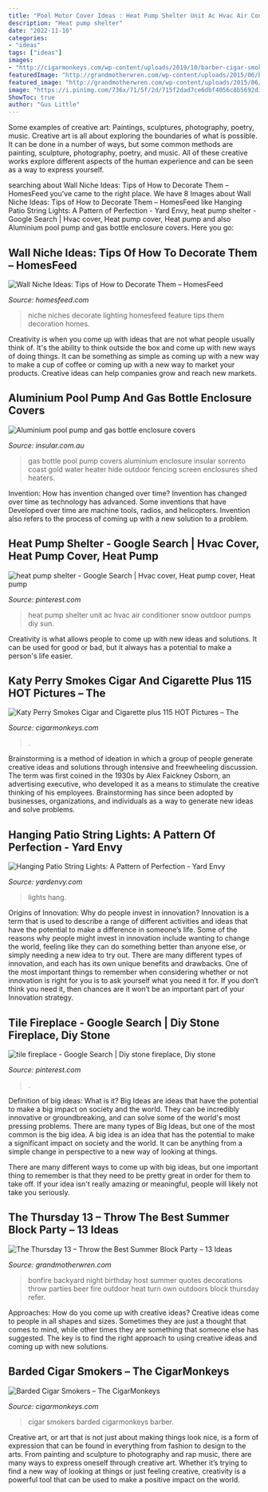 ```yaml
---
title: "Pool Motor Cover Ideas : Heat Pump Shelter Unit Ac Hvac Air Conditioner Snow Outdoor Pumps Diy Sun"
description: "Heat pump shelter"
date: "2022-11-10"
categories:
- "ideas"
tags: ["ideas"]
images:
- "http://cigarmonkeys.com/wp-content/uploads/2019/10/barber-cigar-smokers-3.jpg"
featuredImage: "http://grandmotherwren.com/wp-content/uploads/2015/06/bonfire-party-cover.jpg"
featured_image: "http://grandmotherwren.com/wp-content/uploads/2015/06/bonfire-party-cover.jpg"
image: "https://i.pinimg.com/736x/71/5f/2d/715f2dad7ce6dbf4056c8b5692d3ab31--heat-pump-cover-ideas-heat-pumps.jpg"
ShowToc: true
author: "Gus Little"
---
```



Some examples of creative art: Paintings, sculptures, photography, poetry, music.
Creative art is all about exploring the boundaries of what is possible. It can be done in a number of ways, but some common methods are painting, sculpture, photography, poetry, and music. All of these creative works explore different aspects of the human experience and can be seen as a way to express yourself.

	

		
searching about Wall Niche Ideas: Tips of How to Decorate Them – HomesFeed you've came to the right place. We have 8 Images about Wall Niche Ideas: Tips of How to Decorate Them – HomesFeed like Hanging Patio String Lights: A Pattern of Perfection - Yard Envy, heat pump shelter - Google Search | Hvac cover, Heat pump cover, Heat pump and also Aluminium pool pump and gas bottle enclosure covers. Here you go:
		
    
## Wall Niche Ideas: Tips Of How To Decorate Them – HomesFeed

<img loading=lazy src="https://homesfeed.com/wp-content/uploads/2015/08/Wall-niches-building-for-displaying-some-artistic-items-with-larger-spot-lighting-technique.jpg" onerror="this.onerror=null;this.src='https://tse3.mm.bing.net/th?id=OIP.PI2dRtJjsI2rlx0I5wkRyQHaJ3&amp;pid=15.1';" alt="Wall Niche Ideas: Tips of How to Decorate Them – HomesFeed">

_Source: homesfeed.com_

>niche niches decorate lighting homesfeed feature tips them decoration homes. 

	

Creativity is when you come up with ideas that are not what people usually think of. It's the ability to think outside the box and come up with new ways of doing things. It can be something as simple as coming up with a new way to make a cup of coffee or coming up with a new way to market your products. Creative ideas can help companies grow and reach new markets.

    
## Aluminium Pool Pump And Gas Bottle Enclosure Covers

<img loading=lazy src="http://www.insular.com.au/wp-content/uploads/2013/09/Aluminium-Gas-Bottle-Cover-Sorrento-2-.jpg" onerror="this.onerror=null;this.src='https://tse2.mm.bing.net/th?id=OIP.Om-SDfd5a6psJjXHZa5ingHaJ4&amp;pid=15.1';" alt="Aluminium pool pump and gas bottle enclosure covers">

_Source: insular.com.au_

>gas bottle pool pump covers aluminium enclosure insular sorrento coast gold water heater hide outdoor fencing screen enclosures shed heaters. 

	

Invention: How has invention changed over time?
Invention has changed over time as technology has advanced. Some inventions that have Developed over time are machine tools, radios, and helicopters. Invention also refers to the process of coming up with a new solution to a problem.

    
## Heat Pump Shelter - Google Search | Hvac Cover, Heat Pump Cover, Heat Pump

<img loading=lazy src="https://i.pinimg.com/736x/71/5f/2d/715f2dad7ce6dbf4056c8b5692d3ab31--heat-pump-cover-ideas-heat-pumps.jpg" onerror="this.onerror=null;this.src='https://tse1.mm.bing.net/th?id=OIP.ehxlDWZmR6jf2bZ-Tjh1twHaLH&amp;pid=15.1';" alt="heat pump shelter - Google Search | Hvac cover, Heat pump cover, Heat pump">

_Source: pinterest.com_

>heat pump shelter unit ac hvac air conditioner snow outdoor pumps diy sun. 

	

Creativity is what allows people to come up with new ideas and solutions. It can be used for good or bad, but it always has a potential to make a person's life easier.

    
## Katy Perry Smokes Cigar And Cigarette Plus 115 HOT Pictures – The

<img loading=lazy src="http://cigarmonkeys.com/wp-content/uploads/2018/12/dohányzás-világsztár-katy-perry-7.jpg" onerror="this.onerror=null;this.src='https://tse4.mm.bing.net/th?id=OIP.TVeQGejPZUs5KEyGtjE5hgHaLH&amp;pid=15.1';" alt="Katy Perry Smokes Cigar and Cigarette plus 115 HOT Pictures – The">

_Source: cigarmonkeys.com_

>. 

	

Brainstorming is a method of ideation in which a group of people generate creative ideas and solutions through intensive and freewheeling discussion. The term was first coined in the 1930s by Alex Faickney Osborn, an advertising executive, who developed it as a means to stimulate the creative thinking of his employees. Brainstorming has since been adopted by businesses, organizations, and individuals as a way to generate new ideas and solve problems.

    
## Hanging Patio String Lights: A Pattern Of Perfection - Yard Envy

<img loading=lazy src="https://img.yardenvy.com/images/we/49785/v-pattern-patio-lights-5559.jpg" onerror="this.onerror=null;this.src='https://tse3.mm.bing.net/th?id=OIP.9iXstyswbsE0OqUxuAb4XgHaLG&amp;pid=15.1';" alt="Hanging Patio String Lights: A Pattern of Perfection - Yard Envy">

_Source: yardenvy.com_

>lights hang. 

	

Origins of Innovation: Why do people invest in innovation?
Innovation is a term that is used to describe a range of different activities and ideas that have the potential to make a difference in someone’s life. Some of the reasons why people might invest in innovation include wanting to change the world, feeling like they can do something better than anyone else, or simply needing a new idea to try out. There are many different types of innovation, and each has its own unique benefits and drawbacks. One of the most important things to remember when considering whether or not innovation is right for you is to ask yourself what you need it for. If you don’t think you need it, then chances are it won’t be an important part of your Innovation strategy.

    
## Tile Fireplace - Google Search | Diy Stone Fireplace, Diy Stone

<img loading=lazy src="https://i.pinimg.com/736x/f3/2d/76/f32d76478062ab3c6bf9a765a7c21015.jpg" onerror="this.onerror=null;this.src='https://tse4.mm.bing.net/th?id=OIP._tMkws5tt0LSoz2sFqgucAHaJ3&amp;pid=15.1';" alt="tile fireplace - Google Search | Diy stone fireplace, Diy stone">

_Source: pinterest.com_

>. 

	

Definition of big ideas: What is it?
Big Ideas are ideas that have the potential to make a big impact on society and the world. They can be incredibly innovative or groundbreaking, and can solve some of the world's most pressing problems.
There are many types of Big Ideas, but one of the most common is the big idea. A big idea is an idea that has the potential to make a significant impact on society and the world. It can be anything from a simple change in perspective to a new way of looking at things.

There are many different ways to come up with big ideas, but one important thing to remember is that they need to be pretty great in order for them to take off. If your idea isn't really amazing or meaningful, people will likely not take you seriously.

    
## The Thursday 13 – Throw The Best Summer Block Party – 13 Ideas

<img loading=lazy src="http://grandmotherwren.com/wp-content/uploads/2015/06/bonfire-party-cover.jpg" onerror="this.onerror=null;this.src='https://tse2.mm.bing.net/th?id=OIP.YLfOHM7RsR7mfAgZ4fwXnwHaE7&amp;pid=15.1';" alt="The Thursday 13 – Throw the Best Summer Block Party – 13 Ideas">

_Source: grandmotherwren.com_

>bonfire backyard night birthday host summer quotes decorations throw parties beer fire outdoor heat turn own outdoors block thursday refer. 

	

Approaches: How do you come up with creative ideas?
Creative ideas come to people in all shapes and sizes. Sometimes they are just a thought that comes to mind, while other times they are something that someone else has suggested. The key is to find the right approach to using creative ideas and coming up with new solutions.

    
## Barded Cigar Smokers – The CigarMonkeys

<img loading=lazy src="http://cigarmonkeys.com/wp-content/uploads/2019/10/barber-cigar-smokers-3.jpg" onerror="this.onerror=null;this.src='https://tse4.mm.bing.net/th?id=OIP.f9c-6bZZdoUjiZ-0IuYU6QHaF3&amp;pid=15.1';" alt="Barded Cigar Smokers – The CigarMonkeys">

_Source: cigarmonkeys.com_

>cigar smokers barded cigarmonkeys barber. 

	

Creative art, or art that is not just about making things look nice, is a form of expression that can be found in everything from fashion to design to the arts. From painting and sculpture to photography and rap music, there are many ways to express oneself through creative art. Whether it’s trying to find a new way of looking at things or just feeling creative, creativity is a powerful tool that can be used to make a positive impact on the world.

